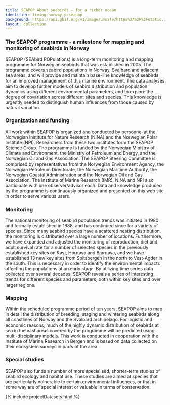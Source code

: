 ```yaml
---
title: SEAPOP About seabirds – for a richer ocean
identifier: living-norway-p-seapop
background: https://api.gbif.org/v1/image/unsafe/https%3A%2F%2Fstatic.inaturalist.org%2Fphotos%2F58912610%2Foriginal.jpeg%3F1577953995
layout: collection
---
```


### The SEAPOP programme - a milestone for mapping and monitoring of seabirds in Norway

SEAPOP (SEAbird POPulations) is a long-term monitoring and mapping programme for Norwegian seabirds that was established in 2005. The programme covers seabird populations in Norway, Svalbard and adjacent sea areas, and will provide and maintain base-line knowledge of seabirds for an improved management of this marine environment. The data analyses aim to develop further models of seabird distribution and population dynamics using different environmental parameters, and to explore the degree of covariation across different sites and species. This knowledge is urgently needed to distinguish human influences from those caused by natural variation.

### Organization and funding

All work within SEAPOP is organized and conducted by personnel at the Norwegian Institute for Nature Research (NINA) and the Norwegian Polar Institute (NPI). Researchers from these two institutes form the SEAPOP Science Group. The programme is funded by the Norwegian Ministry of Climate and Environment, the Ministry of Petroleum and Energy, and the Norwegian Oil and Gas Association. The SEAPOP Steering Committee is comprised by representatives from the Norwegian Environment Agency, the Norwegian Petroleum Directorate, the Norwegian Maritime Authority, the Norwegian Coastal Administration and the Norwegian Oil and Gas Association. The Institute of Marine Research (IMR), NINA and NPI also participate with one observer/advisor each. Data and knowledge produced by the programme is continuously organized and presented on this web site in order to serve various users.

### Monitoring

The national monitoring of seabird population trends was initiated in 1980 and formally established in 1988, and has continued since for a variety of species. Since many seabird species have a scattered nesting distribution, the monitoring is distributed over a large number of locations. Furthermore, we have expanded and adjusted the monitoring of reproduction, diet and adult survival rate for a number of selected species in the previously established key sites on Røst, Hornøya and Bjørnøya, and we have established 13 new key sites from Spitsbergen in the north to Vest-Agder in the south. This is necessary in order to identify the environmental impacts affecting the populations at an early stage. By utilizing time series data collected over several decades, SEAPOP reveals a series of interesting trends for different species and parameters, both within key sites and over larger regions.

### Mapping

Within the scheduled programme period of ten years, SEAPOP aims to map in detail the distribution of breeding, staging and wintering seabirds along all coastlines of Norway and the Svalbard archipelago. For logistic and economic reasons, much of the highly dynamic distribution of seabirds at sea in the vast areas covered by the programme will be predicted using multi-disciplinary models. This work is conducted in cooperation with the Institute of Marine Research in Bergen and is based on data collected on their ecosystem surveys in parts of the area.

### Special studies

SEAPOP also funds a number of more specialised, shorter-term studies of seabird ecology and habitat use. These studies are aimed at species that are particularly vulnerable to certain environmental influences, or that in some way are of special interest or valuable in terms of conservation.


{% include projectDatasets.html %}

